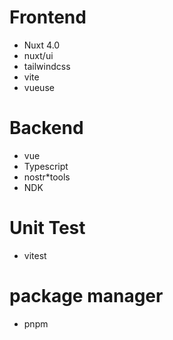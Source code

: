 

# Frontend
* Nuxt 4.0
* nuxt/ui
* tailwindcss
* vite
* vueuse

# Backend
* vue
* Typescript
* nostr*tools
* NDK

# Unit Test
* vitest

# package manager
* pnpm 



